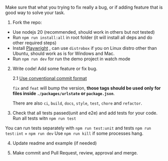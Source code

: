 Make sure that what you trying to fix really a bug, or if adding feature that is good way to solve your task.

1. Fork the repo:

- Use nodejs 20 (recommended, should work in others but not tested)
- Run `npm run install:all` in root folder (it will install all deps and do other required steps)
- Install [Playwright](https://playwright.dev/docs/intro) , can use `distrobox` if you on Linux distro other than Ubuntu, should work as is for Windows and Mac.
- Run `npm run dev` for run the demo project in watch mode

2. Write code! Add some feature or fix bug.

    2.1 [Use conventional commit format](https://gist.github.com/qoomon/5dfcdf8eec66a051ecd85625518cfd13)

    `fix` and `feat` will bump the version, **those tags should be used only for files inside `./packages/urlstate` or `package.json`**.

    There are also `ci`, `build`, `docs`, `style`, `test`, `chore` and `refactor`.

3. Check that all tests passed(unit and e2e) and add tests for your code.
Run all tests witn `npm run test`

You can run tests separately with `npm run test:unit` and tests `npm run test:int` + `npm run dev`
Use `npm run kill` if some processes hang.

4. Update readme and example (if needed)

5. Make commit and Pull Request, review, approval and merge.
